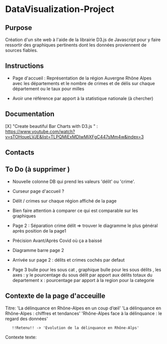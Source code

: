 # DataVisualization-Project

## Purpose

Création d'un site web à l'aide de la librairie D3.js de Javascript pour y faire ressortir des graphiques pertinents dont les données proviennent de sources fiables.

## Instructions

- Page d'accueil : 
Représentation de la région Auvergne Rhône Alpes avec les départements et le nombre de crimes et de délis sur chaque département ou le taux pour milles 

- Avoir une référence par apport à la statistique nationale (à chercher)

## Documentation

[X] "Create beautiful Bar Charts with D3.js " : https://www.youtube.com/watch?v=sTOHoueLVJE&list=TLPQMjExMDIwMjXFgC447sMm4w&index=3

## Contacts

## To Do (à supprimer )

- Nouvelle colonne DB qui prend les valeurs 'délit' ou 'crime'.
- Curseur page d'accueil ? 
- Délit / crimes sur chaque région affiché de la page 

- Bien faire attention à comparer ce qui est comparable sur les graphiques
- Page 2 : Séparation crime délit => trouver le diagramme le plus général après position de la page1 
- Précision Avant/Après Covid où ça a baissé 
- Diagramme barre page 2 
- Arrivée sur page 2 : délits et crimes cochés par defaut
- Page 3 bulle pour les sous cat , graphique bulle  pour les sous délits , les axes :  y le pourcentage du sous délit par apport aux délits totaux du departement  x : pourcentage par apport à la region pour la categorie  

## Contexte de la page d'acceuille

Titre: 'La délinquance en Rhône-Alpes en un coup d’œil'
       'La délinquance en Rhône-Alpes : chiffres et tendances'
       'Rhône-Alpes face à la délinquance : le regard des données'

       !!Retenu!! -> 'Evolution de la délinquance en Rhône-Alps'

Contexte texte: 

